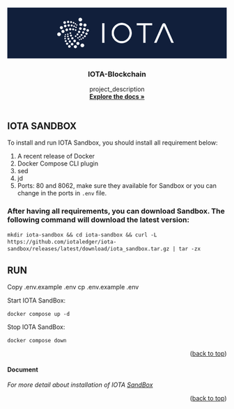 <!-- This READM is based on the BEST-README-Template (https://github.com/othneildrew/Best-README-Template) -->
<div id="top"></div>
<!--
*** Thanks for checking out the Best-README-Template. If you have a suggestion
*** that would make this better, please fork the repo and create a pull request
*** or simply open an issue with the tag "enhancement".
*** Don't forget to give the project a star!
*** Thanks again! Now go create something AMAZING! :D
-->



<!-- PROJECT SHIELDS -->
<!--
*** I'm using markdown "reference style" links for readability.
*** Reference links are enclosed in brackets [ ] instead of parentheses ( ).
*** See the bottom of this document for the declaration of the reference variables
*** for contributors-url, forks-url, etc. This is an optional, concise syntax you may use.
*** https://www.markdownguide.org/basic-syntax/#reference-style-links
-->

<!-- Add additional Badges. Some examples >
![Format Badge](https://github.com/iotaledger/template/workflows/Format/badge.svg "Format Badge")
![Audit Badge](https://github.com/iotaledger/template/workflows/Audit/badge.svg "Audit Badge")
![Clippy Badge](https://github.com/iotaledger/template/workflows/Clippy/badge.svg "Clippy Badge")
![BuildBadge](https://github.com/iotaledger/template/workflows/Build/badge.svg "Build Badge")
![Test Badge](https://github.com/iotaledger/template/workflows/Test/badge.svg "Test Badge")
![Coverage Badge](https://coveralls.io/repos/github/iotaledger/template/badge.svg "Coverage Badge")


<!-- PROJECT LOGO -->
<br />
<div align="center">
    <a href="https://github.com/iotaledger/template">
        <img src="banner.png" alt="Banner">
    </a>
    <h3 align="center">IOTA-Blockchain</h3>
    <p align="center">
        project_description
        <br />
        <a href="https://wiki.iota.org"><strong>Explore the docs »</strong></a>
        <br />
        <br />
       <p></p>
</div>



<!-- TABLE OF CONTENTS -->
<!-- TODO 
Edit the ToC to your needs. If your project is part of the wiki, you should link directly to the Wiki where possible and remove unneeded sections to prevent duplicates 
-->




<!-- ABOUT THE PROJECT -->
## IOTA SANDBOX


To install and run IOTA Sandbox, you should install all requirement below:

1. A recent release of Docker
2. Docker Compose CLI plugin
3. sed
4. jd
5. Ports: 80 and 8062, make sure they available for Sandbox or you can change in the ports in `.env` file.


### After having all requirements, you can download Sandbox. The following command will download the latest version:
    
    mkdir iota-sandbox && cd iota-sandbox && curl -L https://github.com/iotaledger/iota-sandbox/releases/latest/download/iota_sandbox.tar.gz | tar -zx







<!-- GETTING STARTED -->
## RUN
Copy .env.example .env
    cp .env.example .env

Start IOTA SandBox:

    docker compose up -d

Stop IOTA SandBox:

    docker compose down


<p align="right">(<a href="#top">back to top</a>)</p>

#### Document



_For more detail about installation of IOTA [SandBox](https://wiki.iota.org/iota-sandbox/getting-started/)_

<p align="right">(<a href="#top">back to top</a>)</p>
